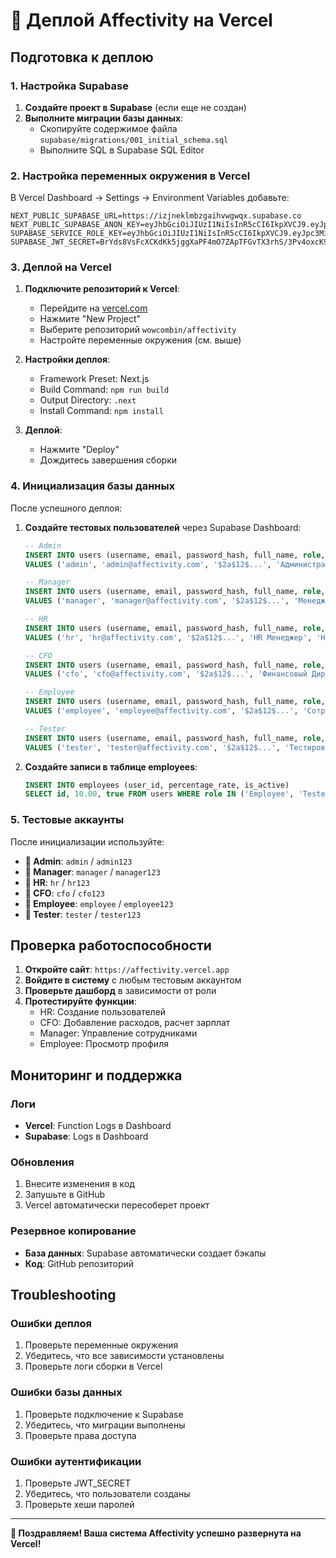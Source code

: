 # 🚀 Деплой Affectivity на Vercel

## Подготовка к деплою

### 1. Настройка Supabase

1. **Создайте проект в Supabase** (если еще не создан)
2. **Выполните миграции базы данных**:
   - Скопируйте содержимое файла `supabase/migrations/001_initial_schema.sql`
   - Выполните SQL в Supabase SQL Editor

### 2. Настройка переменных окружения в Vercel

В Vercel Dashboard → Settings → Environment Variables добавьте:

```env
NEXT_PUBLIC_SUPABASE_URL=https://izjneklmbzgaihvwgwqx.supabase.co
NEXT_PUBLIC_SUPABASE_ANON_KEY=eyJhbGciOiJIUzI1NiIsInR5cCI6IkpXVCJ9.eyJpc3MiOiJzdXBhYmFzZSIsInJlZiI6Iml6am5la2xtYnpnYWlodndnd3F4Iiwicm9sZSI6ImFub24iLCJpYXQiOjE3NTU5NTQ2NzYsImV4cCI6MjA3MTUzMDY3Nn0.MRzogPjvY8ijSHCXTAhM64BA4bNMuW2J0b4ycBXQMN0
SUPABASE_SERVICE_ROLE_KEY=eyJhbGciOiJIUzI1NiIsInR5cCI6IkpXVCJ9.eyJpc3MiOiJzdXBhYmFzZSIsInJlZiI6Iml6am5la2xtYnpnYWlodndnd3F4Iiwicm9sZSI6InNlcnZpY2Vfcm9sZSIsImlhdCI6MTc1NTk1NDY3NiwiZXhwIjoyMDcxNTMwNjc2fQ.pB86kUf85lgLXmr0ZMaIxC4TOSAV3WjTuoAS69VNkss
SUPABASE_JWT_SECRET=BrYds8VsFcXCKdKk5jggXaPF4mO7ZApTFGvTX3rhS/3Pv4oxcK9HlQ43dh5sEXlRynxIztrmOyM0tUtTnjjHzA==
```

### 3. Деплой на Vercel

1. **Подключите репозиторий к Vercel**:
   - Перейдите на [vercel.com](https://vercel.com)
   - Нажмите "New Project"
   - Выберите репозиторий `wowcombin/affectivity`
   - Настройте переменные окружения (см. выше)

2. **Настройки деплоя**:
   - Framework Preset: Next.js
   - Build Command: `npm run build`
   - Output Directory: `.next`
   - Install Command: `npm install`

3. **Деплой**:
   - Нажмите "Deploy"
   - Дождитесь завершения сборки

### 4. Инициализация базы данных

После успешного деплоя:

1. **Создайте тестовых пользователей** через Supabase Dashboard:
   ```sql
   -- Admin
   INSERT INTO users (username, email, password_hash, full_name, role, is_active)
   VALUES ('admin', 'admin@affectivity.com', '$2a$12$...', 'Администратор', 'Admin', true);
   
   -- Manager
   INSERT INTO users (username, email, password_hash, full_name, role, is_active)
   VALUES ('manager', 'manager@affectivity.com', '$2a$12$...', 'Менеджер', 'Manager', true);
   
   -- HR
   INSERT INTO users (username, email, password_hash, full_name, role, is_active)
   VALUES ('hr', 'hr@affectivity.com', '$2a$12$...', 'HR Менеджер', 'HR', true);
   
   -- CFO
   INSERT INTO users (username, email, password_hash, full_name, role, is_active)
   VALUES ('cfo', 'cfo@affectivity.com', '$2a$12$...', 'Финансовый Директор', 'CFO', true);
   
   -- Employee
   INSERT INTO users (username, email, password_hash, full_name, role, usdt_address, usdt_network, is_active)
   VALUES ('employee', 'employee@affectivity.com', '$2a$12$...', 'Сотрудник', 'Employee', '0x742d35Cc6634C0532925a3b844Bc454e44348f44', 'BEP20', true);
   
   -- Tester
   INSERT INTO users (username, email, password_hash, full_name, role, usdt_address, usdt_network, is_active)
   VALUES ('tester', 'tester@affectivity.com', '$2a$12$...', 'Тестировщик', 'Tester', '0x1234567890123456789012345678901234567890', 'BEP20', true);
   ```

2. **Создайте записи в таблице employees**:
   ```sql
   INSERT INTO employees (user_id, percentage_rate, is_active)
   SELECT id, 10.00, true FROM users WHERE role IN ('Employee', 'Tester');
   ```

### 5. Тестовые аккаунты

После инициализации используйте:

- **👑 Admin**: `admin` / `admin123`
- **🎯 Manager**: `manager` / `manager123`
- **👥 HR**: `hr` / `hr123`
- **💼 CFO**: `cfo` / `cfo123`
- **👤 Employee**: `employee` / `employee123`
- **🧪 Tester**: `tester` / `tester123`

## Проверка работоспособности

1. **Откройте сайт**: `https://affectivity.vercel.app`
2. **Войдите в систему** с любым тестовым аккаунтом
3. **Проверьте дашборд** в зависимости от роли
4. **Протестируйте функции**:
   - HR: Создание пользователей
   - CFO: Добавление расходов, расчет зарплат
   - Manager: Управление сотрудниками
   - Employee: Просмотр профиля

## Мониторинг и поддержка

### Логи
- **Vercel**: Function Logs в Dashboard
- **Supabase**: Logs в Dashboard

### Обновления
1. Внесите изменения в код
2. Запушьте в GitHub
3. Vercel автоматически пересоберет проект

### Резервное копирование
- **База данных**: Supabase автоматически создает бэкапы
- **Код**: GitHub репозиторий

## Troubleshooting

### Ошибки деплоя
1. Проверьте переменные окружения
2. Убедитесь, что все зависимости установлены
3. Проверьте логи сборки в Vercel

### Ошибки базы данных
1. Проверьте подключение к Supabase
2. Убедитесь, что миграции выполнены
3. Проверьте права доступа

### Ошибки аутентификации
1. Проверьте JWT_SECRET
2. Убедитесь, что пользователи созданы
3. Проверьте хеши паролей

---

**🎉 Поздравляем! Ваша система Affectivity успешно развернута на Vercel!**
